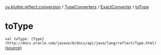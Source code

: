 [uy.klutter.reflect.conversion](../../index.md) / [TypeConverters](../index.md) / [ExactConverter](index.md) / [toType](.)


# toType

`val toType: [Type](http://docs.oracle.com/javase/6/docs/api/java/lang/reflect/Type.html)` [(source)](https://github.com/kohesive/klutter/blob/master/reflect-core-jdk6/src/main/kotlin/uy/klutter/reflect/conversion/Converters.kt#L96)



